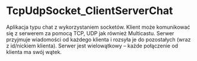# TcpUdpSocket_ClientServerChat
Aplikacja typu chat z wykorzystaniem socketów. Klient może komunikować się z serwerem za pomocą TCP, UDP jak również Multicastu.
Serwer przyjmuje wiadomości od każdego klienta i rozsyła je do pozostałych (wraz z id/nickiem klienta). Serwer jest wielowątkowy – każde 
połączenie od klienta ma swój wątek.
